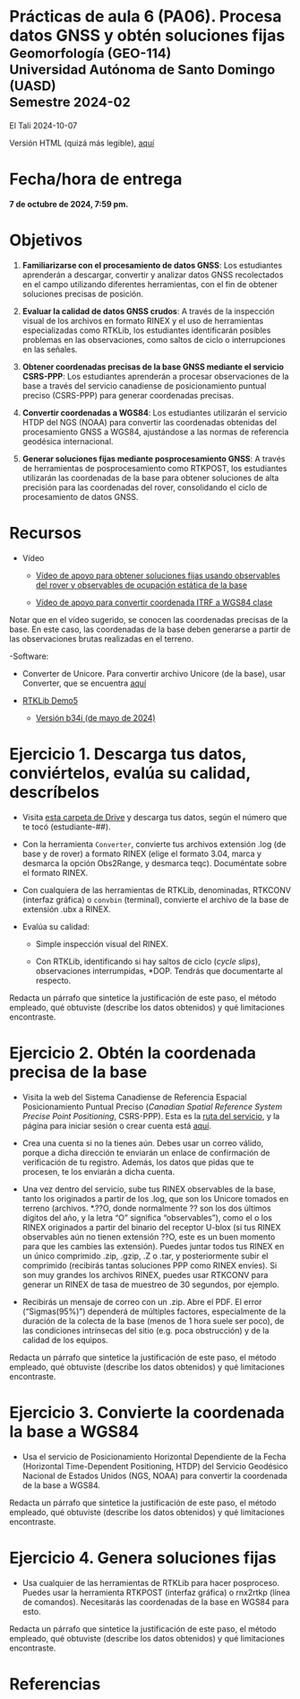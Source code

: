Prácticas de aula 6 (PA06). Procesa datos GNSS y obtén soluciones
fijas<small><br>Geomorfología (GEO-114)<br>Universidad Autónoma de Santo
Domingo (UASD)<br>Semestre 2024-02</small>
================
El Tali
2024-10-07

Versión HTML (quizá más legible),
[aquí](https://geomorfologia-master.github.io/datos-gnss-soluciones-fijas/README.html)

# Fecha/hora de entrega

**7 de octubre de 2024, 7:59 pm.**

# Objetivos

1.  **Familiarizarse con el procesamiento de datos GNSS**: Los
    estudiantes aprenderán a descargar, convertir y analizar datos GNSS
    recolectados en el campo utilizando diferentes herramientas, con el
    fin de obtener soluciones precisas de posición.

2.  **Evaluar la calidad de datos GNSS crudos**: A través de la
    inspección visual de los archivos en formato RINEX y el uso de
    herramientas especializadas como RTKLib, los estudiantes
    identificarán posibles problemas en las observaciones, como saltos
    de ciclo o interrupciones en las señales.

3.  **Obtener coordenadas precisas de la base GNSS mediante el servicio
    CSRS-PPP**: Los estudiantes aprenderán a procesar observaciones de
    la base a través del servicio canadiense de posicionamiento puntual
    preciso (CSRS-PPP) para generar coordenadas precisas.

4.  **Convertir coordenadas a WGS84**: Los estudiantes utilizarán el
    servicio HTDP del NGS (NOAA) para convertir las coordenadas
    obtenidas del procesamiento GNSS a WGS84, ajustándose a las normas
    de referencia geodésica internacional.

5.  **Generar soluciones fijas mediante posprocesamiento GNSS**: A
    través de herramientas de posprocesamiento como RTKPOST, los
    estudiantes utilizarán las coordenadas de la base para obtener
    soluciones de alta precisión para las coordenadas del rover,
    consolidando el ciclo de procesamiento de datos GNSS.

# Recursos

- Vídeo

  - [Vídeo de apoyo para obtener soluciones fijas usando observables del
    rover y observables de ocupación estática de la
    base](https://drive.google.com/file/d/1j4YXlBTxb_ouYsBzqIQgPyhpCdn09WoN/view?usp=drive_link)

  - [Vídeo de apoyo para convertir coordenada ITRF a WGS84
    clase](https://drive.google.com/file/d/1j4YXlBTxb_ouYsBzqIQgPyhpCdn09WoN/view?usp=drive_link)

Notar que en el vídeo sugerido, se conocen las coordenadas precisas de
la base. En este caso, las coordenadas de la base deben generarse a
partir de las observaciones brutas realizadas en el terreno.

-Software:

- Converter de Unicore. Para convertir archivo Unicore (de la base),
  usar Converter, que se encuentra
  [aquí](https://github.com/Stefal/rtkbase/files/14365511/converter3-0-7.zip)

- [RTKLib Demo5](https://github.com/rtklibexplorer/RTKLIB/releases)

  - [Versión b34i (de mayo de
    2024)](https://github.com/rtklibexplorer/RTKLIB/releases/download/b34i/demo5_b34i.zip)

# Ejercicio 1. Descarga tus datos, conviértelos, evalúa su calidad, descríbelos

- Visita [esta carpeta de
  Drive](https://drive.google.com/drive/folders/1bEyVLVSQo7-bkQr5q4Tt_-ookPERQKBH?usp=drive_link)
  y descarga tus datos, según el número que te tocó (estudiante-##).

- Con la herramienta `Converter`, convierte tus archivos extensión .log
  (de base y de rover) a formato RINEX (elige el formato 3.04, marca y
  desmarca la opción Obs2Range, y desmarca teqc). Documéntate sobre el
  formato RINEX.

- Con cualquiera de las herramientas de RTKLib, denominadas, RTKCONV
  (interfaz gráfica) o `convbin` (terminal), convierte el archivo de la
  base de extensión .ubx a RINEX.

- Evalúa su calidad:

  - Simple inspección visual del RINEX.

  - Con RTKLib, identificando si hay saltos de ciclo (*cycle slips*),
    observaciones interrumpidas, \*DOP. Tendrás que documentarte al
    respecto.

Redacta un párrafo que sintetice la justificación de este paso, el
método empleado, qué obtuviste (describe los datos obtenidos) y qué
limitaciones encontraste.

# Ejercicio 2. Obtén la coordenada precisa de la base

- Visita la web del Sistema Canadiense de Referencia Espacial
  Posicionamiento Puntual Preciso (*Canadian Spatial Reference System
  Precise Point Positioning*, CSRS-PPP). Esta es la [ruta del
  servicio](https://webapp.csrs-scrs.nrcan-rncan.gc.ca/geod/tools-outils/ppp.php),
  y la página para iniciar sesión o crear cuenta está
  [aquí](https://webapp.csrs-scrs.nrcan-rncan.gc.ca/geod/account-compte/login.php).

- Crea una cuenta si no la tienes aún. Debes usar un correo válido,
  porque a dicha dirección te enviarán un enlace de confirmación de
  verificación de tu registro. Además, los datos que pidas que te
  procesen, te los enviarán a dicha cuenta.

- Una vez dentro del servicio, sube tus RINEX observables de la base,
  tanto los originados a partir de los .log, que son los Unicore tomados
  en terreno (archivos. \*.??O, donde normalmente ?? son los dos últimos
  dígitos del año, y la letra “O” significa “observables”), como el o
  los RINEX originados a partir del binario del receptor U-blox (si tus
  RINEX observables aún no tienen extensión ??O, este es un buen momento
  para que les cambies las extensión). Puedes juntar todos tus RINEX en
  un único comprimido .zip, .gzip, .Z o .tar, y posteriormente subir el
  comprimido (recibirás tantas soluciones PPP como RINEX envíes). Si son
  muy grandes los archivos RINEX, puedes usar RTKCONV para generar un
  RINEX de tasa de muestreo de 30 segundos, por ejemplo.

- Recibirás un mensaje de correo con un .zip. Abre el PDF. El error
  (“Sigmas(95%)”) dependerá de múltiples factores, especialmente de la
  duración de la colecta de la base (menos de 1 hora suele ser poco), de
  las condiciones intrínsecas del sitio (e.g. poca obstrucción) y de la
  calidad de los equipos.

Redacta un párrafo que sintetice la justificación de este paso, el
método empleado, qué obtuviste (describe los datos obtenidos) y qué
limitaciones encontraste.

# Ejercicio 3. Convierte la coordenada la base a WGS84

- Usa el servicio de Posicionamiento Horizontal Dependiente de la Fecha
  (Horizontal Time-Dependent Positioning, HTDP) del Servicio Geodésico
  Nacional de Estados Unidos (NGS, NOAA) para convertir la coordenada de
  la base a WGS84.

Redacta un párrafo que sintetice la justificación de este paso, el
método empleado, qué obtuviste (describe los datos obtenidos) y qué
limitaciones encontraste.

# Ejercicio 4. Genera soluciones fijas

- Usa cualquier de las herramientas de RTKLib para hacer posproceso.
  Puedes usar la herramienta RTKPOST (interfaz gráfica) o rnx2rtkp
  (línea de comandos). Necesitarás las coordenadas de la base en WGS84
  para esto.

Redacta un párrafo que sintetice la justificación de este paso, el
método empleado, qué obtuviste (describe los datos obtenidos) y qué
limitaciones encontraste.

# Referencias

